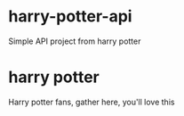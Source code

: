 # harry-potter-api
Simple API project from harry potter

# harry potter
Harry potter fans, gather here, you'll love this
